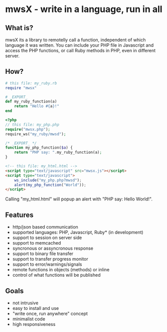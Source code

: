 # mwsX - write in a language, run in all


## What is?
mwsX its a library to remotelly call a function, independent of which language it was written. You can include your PHP file in Javascript and access the PHP functions, or call Ruby methods in PHP, even in different server.

## How?
```ruby
# this file: my_ruby.rb
require "mwsx"

# _EXPORT_
def my_ruby_function(a)
	return "Hello #{a}!"
end
```
```php
<?php
// this file: my_php.php
require("mwsx.php");
require_ws("my_ruby/mwsd");

/* _EXPORT_ */
function my_php_function($a) {
	return "PHP say: ".my_ruby_function(a);
}
```
```html
<!-- this file: my_html.html -->
<script type="text/javascript" src="mwsx.js"></script>
<script type="text/javascript">
	ws_include("my_php.php?mwsd");
	alert(my_php_function("World"));
</script>
```
Calling "my_html.html" will popup an alert with "PHP say: Hello World!".

## Features
* http/json based communication
* supported languages: PHP, Javascript, Ruby* (in development)
* support to session on server side
* support to memcached
* syncronous or assyncronous response
* support to binary file transfer
* support to transfer progress monitor
* support to error/warnings/signals
* remote functions in objects (methods) or inline
* control of what functions will be published


## Goals
* not intrusive
* easy to install and use
* "write once, run anywhere" concept
* minimalist code
* high responsiveness